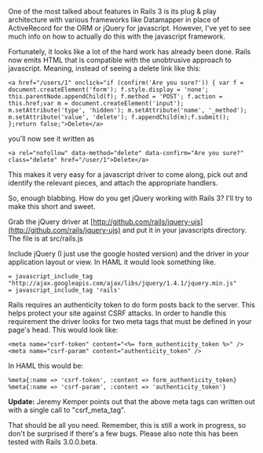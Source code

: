 One of the most talked about features in Rails 3 is its plug & play architecture with various frameworks like Datamapper in place of ActiveRecord for the ORM or jQuery for javascript.  However, I've yet to see much info on how to actually do this with the javascript framework.

Fortunately, it looks like a lot of the hard work has already been done.  Rails now emits HTML that is compatible with the unobtrusive approach to javascript.  Meaning, instead of seeing a delete link like this:

    <a href="/users/1" onclick="if (confirm('Are you sure?')) { var f = document.createElement('form'); f.style.display = 'none'; this.parentNode.appendChild(f); f.method = 'POST'; f.action = this.href;var m = document.createElement('input'); m.setAttribute('type', 'hidden'); m.setAttribute('name', '_method'); m.setAttribute('value', 'delete'); f.appendChild(m);f.submit(); };return false;">Delete</a>

you'll now see it written as

    <a rel="nofollow" data-method="delete" data-confirm="Are you sure?" class="delete" href="/user/1">Delete</a>

This makes it very easy for a javascript driver to come along, pick out and identify the relevant pieces, and attach the appropriate handlers.

So, enough blabbing.  How do you get jQuery working with Rails 3?  I'll try to make this short and sweet.

Grab the jQuery driver at [http://github.com/rails/jquery-ujs](http://github.com/rails/jquery-ujs) and put it in your javascripts directory.  The file is at src/rails.js

Include jQuery (I just use the google hosted version) and the driver in your application layout or view.  In HAML it would look something like.

    = javascript_include_tag "http://ajax.googleapis.com/ajax/libs/jquery/1.4.1/jquery.min.js"
    = javascript_include_tag 'rails'

Rails requires an authenticity token to do form posts back to the server.  This helps protect your site against CSRF attacks.  In order to handle this requirement the driver looks for two meta tags that must be defined in your page's head. This would look like:

    <meta name="csrf-token" content="<%= form_authenticity_token %>" />
    <meta name="csrf-param" content="authenticity_token" />

In HAML this would be:

    %meta{:name => 'csrf-token', :content => form_authenticity_token}
    %meta{:name => 'csrf-param', :content => 'authenticity_token'}

**Update:** Jeremy Kemper points out that the above meta tags can written out with a single call to "csrf_meta_tag".

That should be all you need.  Remember, this is still a work in progress, so don't be surprised if there's a few bugs.  Please also note this has been tested with Rails 3.0.0.beta.

